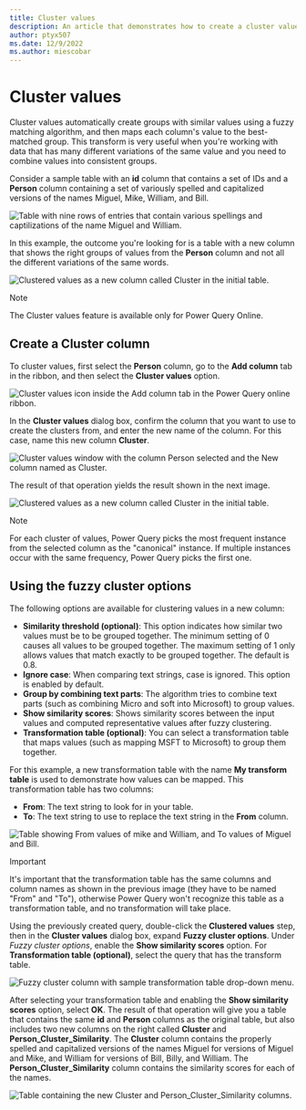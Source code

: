 ```yaml
---
title: Cluster values
description: An article that demonstrates how to create a cluster values column in Power Query
author: ptyx507
ms.date: 12/9/2022
ms.author: miescobar
---
```


# Cluster values

Cluster values automatically create groups with similar values using a fuzzy matching algorithm, and then maps each column's value to the best-matched group. This transform is very useful when you're working with data that has many different variations of the same value and you need to combine values into consistent groups.

Consider a sample table with an **id** column that contains a set of IDs and a **Person** column containing a set of variously spelled and capitalized versions of the names Miguel, Mike, William, and Bill.

![Table with nine rows of entries that contain various spellings and captilizations of the name Miguel and William.](media/cluster-values/fuzzy-grouping-sample-source-table.png)

In this example, the outcome you're looking for is a table with a new column that shows the right groups of values from the **Person** column and not all the different variations of the same words.

![Clustered values as a new column called Cluster in the initial table.](media/cluster-values/cluster-column-initial-result.png)

> [!NOTE]
> The Cluster values feature is available only for Power Query Online.

## Create a Cluster column

To cluster values, first select the **Person** column, go to the **Add column** tab in the ribbon, and then select the **Cluster values** option.

![Cluster values icon inside the Add column tab in the Power Query online ribbon.](media/cluster-values/cluster-column-icon.png)

In the **Cluster values** dialog box, confirm the column that you want to use to create the clusters from, and enter the new name of the column. For this case, name this new column **Cluster**.

![Cluster values window with the column Person selected and the New column named as Cluster.](media/cluster-values/cluster-column-window-default.png)

The result of that operation yields the result shown in the next image.

![Clustered values as a new column called Cluster in the initial table.](media/cluster-values/cluster-column-initial-result.png)

>[!NOTE]
>For each cluster of values, Power Query picks the most frequent instance from the selected column as the "canonical" instance. If multiple instances occur with the same frequency, Power Query picks the first one.

## Using the fuzzy cluster options

The following options are available for clustering values in a new column:

* **Similarity threshold (optional)**: This option indicates how similar two values must be to be grouped together. The minimum setting of 0 causes all values to be grouped together. The maximum setting of 1 only allows values that match exactly to be grouped together. The default is 0.8.
* **Ignore case**: When comparing text strings, case is ignored. This option is enabled by default.
* **Group by combining text parts**: The algorithm tries to combine text parts (such as combining Micro and soft into Microsoft) to group values.
* **Show similarity scores**: Shows similarity scores between the input values and computed representative values after fuzzy clustering.
* **Transformation table (optional)**: You can select a transformation table that maps values (such as mapping MSFT to Microsoft) to group them together.

For this example, a new transformation table with the name **My transform table** is used to demonstrate how values can be mapped. This transformation table has two columns:

* **From**: The text string to look for in your table.
* **To**: The text string to use to replace the text string in the **From** column.

![Table showing From values of mike and William, and To values of Miguel and Bill.](media/cluster-values/fuzzy-grouping-sample-transformation-table.png)

>[!IMPORTANT]
>It's important that the transformation table has the same columns and column names as shown in the previous image (they have to be named "From" and "To"), otherwise Power Query won't recognize this table as a transformation table, and no transformation will take place.

Using the previously created query, double-click the **Clustered values** step, then in the **Cluster values** dialog box, expand **Fuzzy cluster options**. Under *Fuzzy cluster options*, enable the **Show similarity scores** option. For **Transformation table (optional)**, select the query that has the transform table.

![Fuzzy cluster column with sample transformation table drop-down menu.](media/cluster-values/cluster-column-fuzzy-cluster-options-with-transform-table.png)

After selecting your transformation table and enabling the **Show similarity scores** option, select **OK**. The result of that operation will give you a table that contains the same **id** and **Person** columns as the original table, but also includes two new columns on the right called **Cluster** and **Person_Cluster_Similarity**. The **Cluster** column contains the properly spelled and capitalized versions of the names Miguel for versions of Miguel and Mike, and William for versions of Bill, Billy, and William. The **Person_Cluster_Similarity** column contains the similarity scores for each of the names.

![Table containing the new Cluster and Person_Cluster_Similarity columns.](media/cluster-values/cluster-column-final-table.png)
